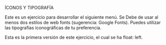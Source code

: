 ÍCONOS Y TIPOGRAFÍA

Este es un ejercicio para desarrollar el siguiente menú. Se Debe de usar al menos dos estilos de web fonts (sugerencia: Google Fonts). Puedes utilizar las tipografías iconográficas de tu preferencia.

Esta es la primera versión de este ejercicio, el cual se ha float: left.
